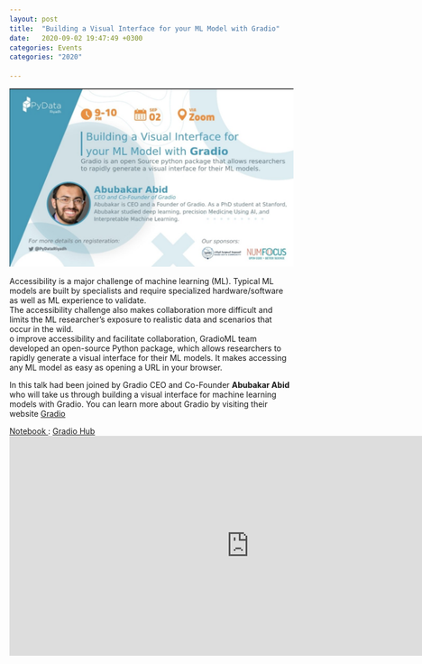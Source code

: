 ```yaml
---
layout: post
title:  "Building a Visual Interface for your ML Model with Gradio"
date:   2020-09-02 19:47:49 +0300
categories: Events
categories: "2020"

---
```


<img src="/assets/images/Gradioml.jpg" alt="meetup">


<p>
Accessibility is a major challenge of machine learning (ML). Typical ML models are built by specialists and require specialized hardware/software as well as ML experience to validate.<br>
The accessibility challenge also makes collaboration more difficult and limits the ML researcher’s exposure to realistic data and scenarios that occur in the wild.<br>
o improve accessibility and facilitate collaboration,
GradioML team developed an open-source Python package, which allows researchers to rapidly generate a visual interface for their ML models.
It makes accessing any ML model as easy as opening a URL in your browser.

In this talk had been joined by Gradio CEO and Co-Founder <b> Abubakar Abid </b> who will take us through building a visual interface for machine learning models with Gradio. You can learn more about Gradio by visiting their website  <a href="https://www.gradio.app/">Gradio  </a>

</p>
<a href="https://colab.research.google.com/drive/1BAw8QGFNqeKf1V0E3TLCzWyV6NM_qv_i">Notebook  </a> :
<a href="https://www.gradio.app/hub">Gradio Hub  </a>


<iframe width="850" height="390" src="https://www.youtube.com/embed/dCbTi5ZKA9s" frameborder="0" allow="accelerometer; autoplay; clipboard-write; encrypted-media; gyroscope; picture-in-picture" allowfullscreen></iframe>
